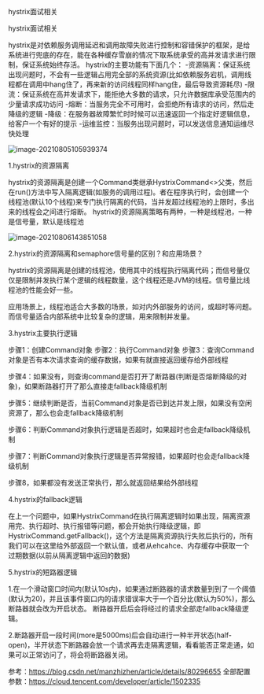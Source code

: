 hystrix面试相关

hystrix面试相关

hystrix是对依赖服务调用延迟和调用故障失败进行控制和容错保护的框架，是给系统进行兜底的存在，能在各种缓存雪崩的情况下取系统承受的高并发请求进行限制，保证系统始终存活。
hystrix的主要功能有下面几个：
-资源隔离：保证系统出现问题时，不会有一些逻辑占用完全部的系统资源(比如依赖服务宕机，调用线程都在调用中hang住了，再来新的访问线程同样hang住，最后导致资源耗尽)
-限流：保证系统在高并发请求下，能拒绝大多数的请求，只允许数据库承受范围内的少量请求成功访问
-熔断：当服务完全不可用时，会拒绝所有请求的访问，然后走降级的逻辑
-降级：在服务器故障繁忙时时候可以迅速返回一个指定好逻辑信息，给客户一个有好的提示
-运维监控：当服务出现问题时，可以发送信息通知运维尽快处理

![image-20210805105939374](https://alex-img-1253982387.cos.ap-nanjing.myqcloud.com/Typora/20210805105948.png)

1.hystrix的资源隔离

hystrix的资源隔离是创建一个Command类继承HystrixCommand<>父类，然后在run()方法中写入隔离逻辑(如服务的调用过程)。者在程序执行时，会创建一个线程池(默认10个线程)来专门执行隔离的代码，当并发超过线程池的上限时，多出来的线程会之间进行熔断。
hystrix的资源隔离策略有两种，一种是线程池，一种是信号量，默认是线程池

![image-20210806143851058](https://alex-img-1253982387.cos.ap-nanjing.myqcloud.com/Typora/20210806143900.png)

2.hystrix的资源隔离和semaphore信号量的区别？和应用场景？

hystrix的资源隔离是创建的线程池，使用其中的线程执行隔离代码；而信号量仅仅是限制并发执行某个逻辑的线程数量，这个线程还是JVM的线程。信号量比线程池的性能会好一些。

应用场景上，线程池适合大多数的场景，如对内外部服务的访问，或超时等问题。而信号量适合内部系统中比较复杂的逻辑，用来限制并发量。

3.hystrix主要执行逻辑

步骤1：创建Command对象
步骤2：执行Command对象
步骤3：查询Command对象是否有本次请求查询的缓存数据，如果有就直接返回缓存给外部线程

步骤4：如果没有，则查询command是否打开了断路器(判断是否熔断降级的对象)，如果断路器打开了那么直接走fallback降级机制

步骤5：继续判断是否，当前Command对象是否已到达并发上限，如果没有空闲资源了，那么也会走fallback降级机制

步骤6：判断Command对象执行逻辑是否超时，如果超时也会走fallback降级机制

步骤7：判断Command对象执行逻辑是否异常报错，如果超时也会走fallback降级机制

步骤8，如果都没有发送正常执行，那么就返回结果给外部线程

4.hystrix的fallback逻辑

在上一个问题中，如果HystrixCommand在执行隔离逻辑时如果出现，隔离资源用完、执行超时、执行报错等问题，都会开始执行降级逻辑，即HystrixCommand.getFallback()，这个方法是隔离资源执行失败后执行的，所有我们可以在这里给外部返回一个默认值，或者从ehcahce、内存缓存中获取一个过期数据(以前从隔离逻辑中返回的数据)

5.hystrix的短路器逻辑

1.在一个滑动窗口时间内(默认10s内)，如果通过断路器的请求数量到到了一个阈值(默认为20)，并且该事件窗口内的请求错误率大于一个百分比(默认为50%)，那么断路器就会改为开启状态。
断路器开启后会将经过的请求全部走fallback降级逻辑。

2.断路器开启一段时间(more是5000ms)后会自动进行一种半开状态(half-open)，半开状态下断路器会放一个请求再去走隔离逻辑，看看能否正常走通，如果可以正常访问了，将会将断路器关闭。


参考：https://blog.csdn.net/manzhizhen/article/details/80296655
全部配置参数：https://cloud.tencent.com/developer/article/1502335